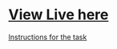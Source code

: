 # [View Live here](https://rohan-hari.github.io/Daphnis-Labs-assgmt/)

[Instructions for the task](task.md)
